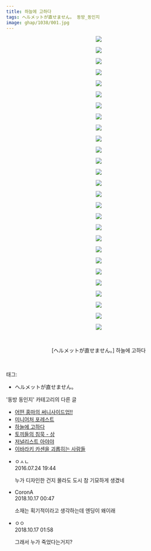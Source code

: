 ```yaml
---
title: 하늘에 고하다
tags: ヘルメットが直せません。 동방_동인지
image: ghap/1038/001.jpg
---
```

<div class="article">
<p style="text-align: center; clear: none; float: none;"><img src="{{ site.nasurl }}/ghap/1038/001.jpg"/></p>
<p style="text-align: center; clear: none; float: none;"><img src="{{ site.nasurl }}/ghap/1038/002.jpg"/></p>
<p style="text-align: center; clear: none; float: none;"><img src="{{ site.nasurl }}/ghap/1038/003.jpg"/></p>
<p style="text-align: center; clear: none; float: none;"><img src="{{ site.nasurl }}/ghap/1038/004.jpg"/></p>
<p style="text-align: center; clear: none; float: none;"><img src="{{ site.nasurl }}/ghap/1038/005.jpg"/></p>
<p style="text-align: center; clear: none; float: none;"><img src="{{ site.nasurl }}/ghap/1038/006.jpg"/></p>
<p style="text-align: center; clear: none; float: none;"><img src="{{ site.nasurl }}/ghap/1038/007.jpg"/></p>
<p style="text-align: center; clear: none; float: none;"><img src="{{ site.nasurl }}/ghap/1038/008.jpg"/></p>
<p style="text-align: center; clear: none; float: none;"><img src="{{ site.nasurl }}/ghap/1038/009.jpg"/></p>
<p style="text-align: center; clear: none; float: none;"><img src="{{ site.nasurl }}/ghap/1038/010.jpg"/></p>
<p style="text-align: center; clear: none; float: none;"><img src="{{ site.nasurl }}/ghap/1038/011.jpg"/></p>
<p style="text-align: center; clear: none; float: none;"><img src="{{ site.nasurl }}/ghap/1038/012.jpg"/></p>
<p style="text-align: center; clear: none; float: none;"><img src="{{ site.nasurl }}/ghap/1038/013.jpg"/></p>
<p style="text-align: center; clear: none; float: none;"><img src="{{ site.nasurl }}/ghap/1038/014.jpg"/></p>
<p style="text-align: center; clear: none; float: none;"><img src="{{ site.nasurl }}/ghap/1038/015.jpg"/></p>
<p style="text-align: center; clear: none; float: none;"><img src="{{ site.nasurl }}/ghap/1038/016.jpg"/></p>
<p style="text-align: center; clear: none; float: none;"><img src="{{ site.nasurl }}/ghap/1038/017.jpg"/></p>
<p style="text-align: center; clear: none; float: none;"><img src="{{ site.nasurl }}/ghap/1038/018.jpg"/></p>
<p style="text-align: center; clear: none; float: none;"><img src="{{ site.nasurl }}/ghap/1038/019.jpg"/></p>
<p style="text-align: center; clear: none; float: none;"><img src="{{ site.nasurl }}/ghap/1038/020.jpg"/></p>
<p style="text-align: center; clear: none; float: none;"><img src="{{ site.nasurl }}/ghap/1038/021.jpg"/></p>
<p style="text-align: center; clear: none; float: none;"><img src="{{ site.nasurl }}/ghap/1038/022.jpg"/></p>
<p style="text-align: center; clear: none; float: none;"><img src="{{ site.nasurl }}/ghap/1038/023.jpg"/></p>
<p style="text-align: center; clear: none; float: none;"><img src="{{ site.nasurl }}/ghap/1038/024.jpg"/></p>
<p style="text-align: center; clear: none; float: none;"><img src="{{ site.nasurl }}/ghap/1038/025.jpg"/></p>
<p style="text-align: center; clear: none; float: none;"><img src="{{ site.nasurl }}/ghap/1038/026.jpg"/></p>
<p style="text-align: center; clear: none; float: none;"><img src="{{ site.nasurl }}/ghap/1038/027.jpg"/></p>
<p style="text-align: center; clear: none; float: none;"><br/></p>
<p style="text-align: center; clear: none; float: none;">[ヘルメットが直せません。] 하늘에 고하다</p>
<p><br/></p>
</div><div class="tagTrail">
<p>태그: </p>
<ul>
<li>ヘルメットが直せません。</li>
</ul>
</div><div class="another">
<p>'동방 동인지' 카테고리의 다른 글</p>
<ul>
<li><a href="/2016-07-23-ghap_1040">어떤 홍마의 써니사이드업!!</a></li>
<li><a href="/2016-07-23-ghap_1039">미니어처 포레스트</a></li>
<li><a href="/2016-07-23-ghap_1038">하늘에 고하다</a></li>
<li><a href="/2016-07-23-ghap_1037">토끼들의 침묵 - 상</a></li>
<li><a href="/2016-07-23-ghap_1035">저널리스트 아야야</a></li>
<li><a href="/2016-07-23-ghap_1034">이바라키 카센을 괴롭히는 사람들</a></li>
</ul>
</div><div class="cb_module cb_fluid">
<div class="cb_wrt cb_profile">
<div class="comment">
<ul>
<li class="cb_thumb_off" id="comment14764418">
<div class="cb_comment_area">
<div class="cb_info_area">
<div class="cb_section">
<span class="cb_nick_name">ㅇㅅㄴ</span>
</div>
<div class="cb_section">
<span class="cb_date">2016.07.24 19:44 </span>
</div>
</div>
<div class="cb_dsc_comment">
<p class="cb_dsc">
											누가 디자인한 건지 몰라도 도시 참 기묘하게 생겼네
										</p>
</div>
</div></li>
<li class="cb_thumb_off" id="comment15356846">
<div class="cb_comment_area">
<div class="cb_info_area">
<div class="cb_section">
<span class="cb_nick_name">CoronA</span>
</div>
<div class="cb_section">
<span class="cb_date">2018.10.17 00:47 </span>
</div>
</div>
<div class="cb_dsc_comment">
<p class="cb_dsc">
											소재는 획기적이라고 생각하는데 엔딩이 왜이래
										</p>
</div>
</div></li>
<li class="cb_thumb_off" id="comment15356868">
<div class="cb_comment_area">
<div class="cb_info_area">
<div class="cb_section">
<span class="cb_nick_name">ㅇㅇ</span>
</div>
<div class="cb_section">
<span class="cb_date">2018.10.17 01:58 </span>
</div>
</div>
<div class="cb_dsc_comment">
<p class="cb_dsc">
											그래서 누가 죽었다는거지?
										</p>
</div>
</div></li>
</ul>
</div>
</div><!-- commentList close -->
</div>